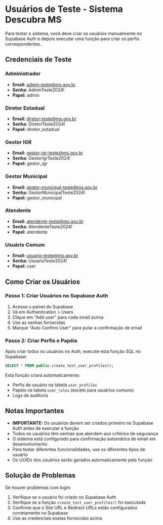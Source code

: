 # Usuários de Teste - Sistema Descubra MS

Para testar o sistema, você deve criar os usuários manualmente no Supabase Auth e depois executar uma função para criar os perfis correspondentes.

## Credenciais de Teste

### Administrador
- **Email:** admin-teste@ms.gov.br
- **Senha:** AdminTeste2024!
- **Papel:** admin

### Diretor Estadual
- **Email:** diretor-teste@ms.gov.br
- **Senha:** DiretorTeste2024!
- **Papel:** diretor_estadual

### Gestor IGR
- **Email:** gestor-igr-teste@ms.gov.br
- **Senha:** GestorIgrTeste2024!
- **Papel:** gestor_igr

### Gestor Municipal
- **Email:** gestor-municipal-teste@ms.gov.br
- **Senha:** GestorMunicipalTeste2024!
- **Papel:** gestor_municipal

### Atendente
- **Email:** atendente-teste@ms.gov.br
- **Senha:** AtendenteTeste2024!
- **Papel:** atendente

### Usuário Comum
- **Email:** usuario-teste@ms.gov.br
- **Senha:** UsuarioTeste2024!
- **Papel:** user

## Como Criar os Usuários

### Passo 1: Criar Usuários no Supabase Auth
1. Acesse o painel do Supabase
2. Vá em Authentication > Users
3. Clique em "Add user" para cada email acima
4. Use as senhas fornecidas
5. Marque "Auto Confirm User" para pular a confirmação de email

### Passo 2: Criar Perfis e Papéis
Após criar todos os usuários no Auth, execute esta função SQL no Supabase:

```sql
SELECT * FROM public.create_test_user_profiles();
```

Esta função criará automaticamente:
- Perfis de usuário na tabela `user_profiles`
- Papéis na tabela `user_roles` (exceto para usuários comuns)
- Logs de auditoria

## Notas Importantes

- **IMPORTANTE:** Os usuários devem ser criados primeiro no Supabase Auth antes de executar a função
- Todos os usuários têm senhas que atendem aos critérios de segurança
- O sistema está configurado para confirmação automática de email em desenvolvimento
- Para testar diferentes funcionalidades, use os diferentes tipos de usuário
- Os UUIDs dos usuários serão gerados automaticamente pela função

## Solução de Problemas

Se houver problemas com login:
1. Verifique se o usuário foi criado no Supabase Auth
2. Verifique se a função `create_test_user_profiles()` foi executada
3. Confirme que o Site URL e Redirect URLs estão configurados corretamente no Supabase
4. Use as credenciais exatas fornecidas acima